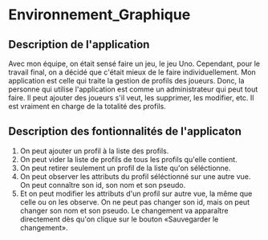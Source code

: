# Environnement_Graphique

## Description de l'application
Avec mon équipe, on était sensé faire un jeu, le jeu Uno. Cependant, pour le travail final, on a décidé que c'était mieux de le faire individuellement.
Mon application est celle qui traite la gestion de profils des joueurs. Donc, la personne qui utilise l'application est comme un administrateur qui peut
tout faire. Il peut ajouter des joueurs s'il veut, les supprimer, les modifier, etc.
Il est vraiment en charge de la totalité des profils.

## Description des fontionnalités de l'applicaton
1. On peut ajouter un profil à la liste des profils.
2. On peut vider la liste de profils de tous les profils qu'elle contient.
3. On peut retirer seulement un profil de la liste qu'on séléctionne.
4. On peut observer les attributs du profil séléctionné sur une autre vue. On peut connaître son id, son nom et son pseudo.
5. Et on peut modifier les attributs d'un profil sur autre vue, la même que celle ou on les observe. On ne peut pas changer son id, mais on peut changer son nom et son pseudo. Le changement va apparaître directement dès qu'on clique sur le bouton «Sauvegarder le changement».
